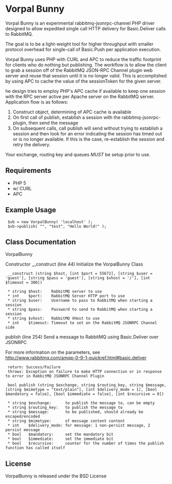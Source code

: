 Vorpal Bunny
===========

Vorpal Bunny is an experimental rabbitmq-jsonrpc-channel PHP driver designed 
to allow expedited single call HTTP delivery for Basic.Deliver calls to RabbitMQ.

The goal is to be a light-weight tool for higher throughput with smaller protocol 
overhead for single-call of Basic.Push per application execution. 

Vorpal Bunny uses PHP with CURL and APC to reduce the traffic footprint for
clients who do nothing but publishing. The workflow is to allow the client
to grab a session off of the RabbitMQ JSON-RPC Channel plugin web server
and reuse that session until it is no longer valid. This is accomplished by
using APC to cache the value of the sessionToken for the given server.

he design tries to employ PHP's APC cache if available to keep one session with 
the RPC server active per Apache server on the RabbitMQ server. Application 
flow is as follows:

  1. Construct object, determining of APC cache is available
  2. On first call of publish, establish a session with the rabbitmq-jsonrpc-plugin, 
     then send the message
  3. On subsequent calls, call publish will send without trying to establish a 
     session and then look for an error indicating the session has timed out or is 
     no longer available. If this is the case, re-establish the session and retry 
     the delivery.
  
Your exchange, routing key and queues *MUST* be setup prior to use.

Requirements
------------

* PHP 5
* w/ CURL
* APC

Example Usage
-------------

     $vb = new VorpalBunny( 'localhost' );
     $vb->publish( "", "test", "Hello World!" );

Class Documentation
-------------------

VorpalBunny

  Constructor __construct (line 44)
  Initialize the VorpalBunny Class

     __construct (string $host, [int $port = 55672], [string $user = 'guest'], [string $pass = 'guest'], [string $vhost = '/'], [int $timeout = 300])
     
     * string $host:    RabbitMQ server to use
     * int    $port:    RabbitMQ Server HTTP port to use
     * string $user:    Username to pass to RabbitMQ when starting a session
     * string $pass:    Password to send to RabbitMQ when starting a session
     * string $vhost:   RabbitMQ VHost to use
     * int    $timeout: Timeout to set on the RabbitMQ JSONRPC Channel side


  publish (line 254)
  Send a message to RabbitMQ using Basic.Deliver over JSONRPC

  For more information on the parameters, see http://www.rabbitmq.com/amqp-0-9-1-quickref.html#basic.deliver

     return: Success/Failure
     throws: Exception on failure to make HTTP connection or in response to error in RabbitMQ JSONRPC Channel Plugin
     
     bool publish (string $exchange, string $routing_key, string $message, [string $mimetype = "text/plain"], [int $delivery_mode = 1], [bool $mandatory = false], [bool $immediate = false], [int $recursive = 0])
     
     * string $exchange:      to publish the message to, can be empty
     * string $routing_key:   to publish the message to
     * string $message:       to be published, should already be escaped/encoded
     * string $mimetype:      of message content content
     * int    $delivery_mode: for message: 1 non-persist message, 2 persist message
     * bool   $mandatory:     set the mandatory bit
     * bool   $immediate:     set the immediate bit
     * bool   $recursive:     counter for the number of times the publish function has called itself

License
-------
VorpalBunny is released under the BSD License
